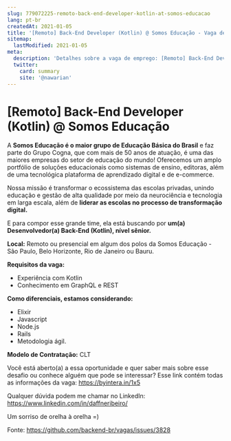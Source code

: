```yaml
---
slug: 779072225-remoto-back-end-developer-kotlin-at-somos-educacao
lang: pt-br
createdAt: 2021-01-05
title: '[Remoto] Back-End Developer (Kotlin) @ Somos Educação - Vaga de Emprego'
sitemap:
  lastModified: 2021-01-05
meta:
  description: 'Detalhes sobre a vaga de emprego: [Remoto] Back-End Developer (Kotlin) @ Somos Educação'
  twitter:
    card: summary
    site: '@nawarian'
---
```


# [Remoto] Back-End Developer (Kotlin) @ Somos Educação

A **Somos Educação é o maior grupo de Educação Básica do Brasil** e faz parte do Grupo Cogna, que com mais de 50 anos de atuação, é uma das maiores empresas do setor de educação do mundo! Oferecemos um amplo portfólio de soluções educacionais como sistemas de ensino, editoras, além de uma tecnológica plataforma de aprendizado digital e de e-commerce.

Nossa missão é transformar o ecossistema das escolas privadas, unindo educação e gestão de alta qualidade por meio da neurociência e tecnologia em larga escala, além de **liderar as escolas no processo de transformação digital.**

E para compor esse grande time, ela está buscando por **um(a) Desenvolvedor(a) Back-End (Kotlin), nível sênior.**

**Local:** Remoto ou presencial em algum dos polos da Somos Educação - São Paulo, Belo Horizonte, Rio de Janeiro ou Bauru. 

**Requisitos da vaga:**
- Experiência com Kotlin
- Conhecimento em GraphQL e REST

**Como diferenciais, estamos considerando:**
- Elixir
- Javascript
- Node.js
- Rails
- Metodologia ágil.

**Modelo de Contratação:** CLT 

Você está aberto(a) a essa oportunidade e quer saber mais sobre esse desafio ou conhece alguém que pode se interessar?
Esse link contém todas as informações da vaga: https://byintera.in/1x5

Qualquer dúvida podem me chamar no LinkedIn: https://www.linkedin.com/in/daffneribeiro/

Um sorriso de orelha à orelha =)

Fonte: https://github.com/backend-br/vagas/issues/3828